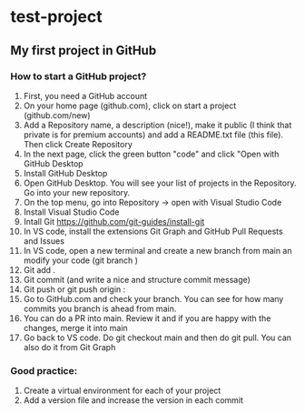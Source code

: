 # test-project
 ## My first project in GitHub 

### How to start a GitHub project?

1. First, you need a GitHub account
2. On your home page (github.com), click on start a project (github.com/new)
3. Add a Repository name, a description (nice!), make it public (I think that private is for premium accounts) and add a README.txt file (this file). Then click Create Repository
4. In the next page, click the green button "code" and click "Open with GitHub Desktop
5. Install GitHub Desktop
6. Open GitHub Desktop. You will see your list of projects in the Repository. Go into your new repository.
7. On the top menu, go into Repository -> open with Visual Studio Code
8. Install Visual Studio Code
9. Intall Git https://github.com/git-guides/install-git
10. In VS code, install the extensions Git Graph and GitHub Pull Requests and Issues
11. In VS code, open a new terminal and create a new branch from main an modify your code (git branch <your branch name>)
12. Git add . 
13. Git commit (and write a nice and structure commit message)
14. Git push or git push origin <your branch name>:<your branch name>
15. Go to GitHub.com and check your branch. You can see for how many commits you branch is ahead from main.
16. You can do a PR into main. Review it and if you are happy with the changes, merge it into main
17. Go back to VS code. Do git checkout main and then do git pull. You can also do it from Git Graph

### Good practice:
1. Create a virtual environment for each of your project
2. Add a version file and increase the version in each commit